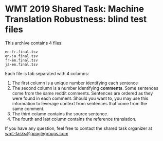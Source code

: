 WMT 2019 Shared Task: Machine Translation Robustness: blind test files
======================================================================

This archive contains 4 files:

    en-fr.final.tsv
    en-ja.final.tsv
    fr-en.final.tsv
    ja-en.final.tsv

Each file is tab separated with 4 columns:

1. The first column is a unique number identifying each sentence
2. The second column is a number identifying **comments**. Some sentences come from the same reddit comments. Sentences are ordered as they were found in each comment.  Should you want to, you may use this information to leverage context from sentences that come from the same comment.
3. The third column contains the source sentence.
3. The fourth and last column contains the reference translation.

If you have any question, feel free to contact the shared task organizer at wmt-tasks@googlegroups.com